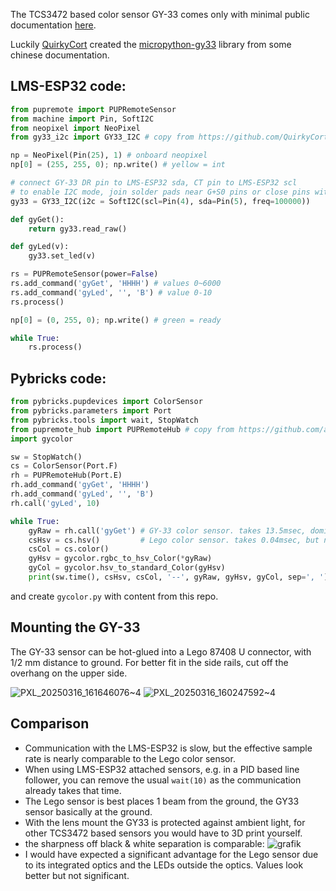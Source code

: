 The TCS3472 based color sensor GY-33 comes only with minimal public documentation [here](http://wiki.sunfounder.cc/index.php?title=GY-33_Color_Recognition_Sensor_Module).

Luckily [QuirkyCort](https://github.com/QuirkyCort) created the [micropython-gy33](https://github.com/QuirkyCort/micropython-gy33) library from some chinese documentation.

## LMS-ESP32 code:
```python
from pupremote import PUPRemoteSensor
from machine import Pin, SoftI2C
from neopixel import NeoPixel
from gy33_i2c import GY33_I2C # copy from https://github.com/QuirkyCort/micropython-gy33/blob/main/gy33-i2c/gy33_i2c.py

np = NeoPixel(Pin(25), 1) # onboard neopixel
np[0] = (255, 255, 0); np.write() # yellow = int

# connect GY-33 DR pin to LMS-ESP32 sda, CT pin to LMS-ESP32 scl
# to enable I2C mode, join solder pads near G+S0 pins or close pins with jumper
gy33 = GY33_I2C(i2c = SoftI2C(scl=Pin(4), sda=Pin(5), freq=100000))

def gyGet():
    return gy33.read_raw()

def gyLed(v):
    gy33.set_led(v)

rs = PUPRemoteSensor(power=False)
rs.add_command('gyGet', 'HHHH') # values 0~6000
rs.add_command('gyLed', '', 'B') # value 0-10
rs.process()

np[0] = (0, 255, 0); np.write() # green = ready

while True:
    rs.process()
```

## Pybricks code:

```python
from pybricks.pupdevices import ColorSensor
from pybricks.parameters import Port
from pybricks.tools import wait, StopWatch
from pupremote_hub import PUPRemoteHub # copy from https://github.com/antonvh/PUPRemote/blob/main/src/pupremote_hub.py
import gycolor

sw = StopWatch()
cs = ColorSensor(Port.F)
rh = PUPRemoteHub(Port.E)
rh.add_command('gyGet', 'HHHH')
rh.add_command('gyLed', '', 'B')
rh.call('gyLed', 10)

while True:
    gyRaw = rh.call('gyGet') # GY-33 color sensor. takes 13.5msec, dominated by communication with LMS-ESP32
    csHsv = cs.hsv()         # Lego color sensor. takes 0.04msec, but new value only each ~10msec
    csCol = cs.color()
    gyHsv = gycolor.rgbc_to_hsv_Color(*gyRaw)
    gyCol = gycolor.hsv_to_standard_Color(gyHsv)
    print(sw.time(), csHsv, csCol, '--', gyRaw, gyHsv, gyCol, sep=', ')
```

and create `gycolor.py` with content from this repo.

## Mounting the GY-33

The GY-33 sensor can be hot-glued into a Lego 87408 U connector, with 1/2 mm distance to ground. For better fit in the side rails, cut off the overhang on the upper side.

![PXL_20250316_161646076~4](https://github.com/user-attachments/assets/4514fe1f-032d-4448-a16c-a14a0736af55) ![PXL_20250316_160247592~4](https://github.com/user-attachments/assets/e375d78f-76c9-4f69-8d3e-c019b2a6a405)

## Comparison

- Communication with the LMS-ESP32 is slow, but the effective sample rate is nearly comparable to the Lego color sensor.
- When using LMS-ESP32 attached sensors, e.g. in a PID based line follower, you can remove the usual `wait(10)` as the communication already takes that time.
- The Lego sensor is best places 1 beam from the ground, the GY33 sensor basically at the ground.
- With the lens mount the GY33 is protected against ambient light, for other TCS3472 based sensors you would have to 3D print yourself.
- the sharpness off black & white separation is comparable: ![grafik](https://github.com/user-attachments/assets/10cb9b68-1c06-4907-8140-c1736c47744f)
- I would have expected a significant advantage for the Lego sensor due to its integrated optics and the LEDs outside the optics. Values look better but not significant.


